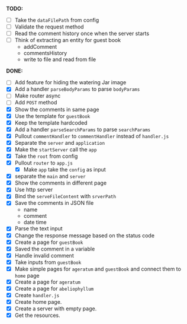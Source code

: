 **TODO:**
  - [ ] Take the `dataFilePath` from config
  - [ ] Validate the request method
  - [ ] Read the comment history once when the server starts
  - [ ] Think of extracting an entity for guest book
    * addComment
    * commentsHistory
    * write to file and read from file

**DONE:**
  - [ ] Add feature for hiding the watering Jar image
  - [x] Add a handler `parseBodyParams` to parse `bodyParams`
  - [ ] Make router async
  - [ ] Add `POST` method
  - [x] Show the comments in same page
  - [x] Use the template for `guestBook`
   - [x] Keep the template hardcoded
  - [x] Add a handler `parseSearchParams` to parse `searchParams`
  - [x] Pullout `commentHandler` to `commentHandler` instead of `handler.js`
  - [x] Separate the `server` and `application`
  - [x] Make the `startServer` call the `app`
  - [x] Take the `root` from config
  - [x] Pullout `router` to `app.js`
    - [x] Make `app` take the `config` as input
  - [x] separate the `main` and `server`
  - [x] Show the comments in different page
  - [x] Use http server
  - [x] Bind the `serveFileContent` with `srverPath`
  - [x] Save the comments in JSON file
    * name
    * comment
    * date time
  - [x] Parse the text input
  - [x] Change the response message based on the status code
  - [x] Create a page for `guestBook`
  - [x] Saved the comment in a variable
  - [x] Handle invalid comment
  - [x] Take inputs from `guestBook`
  - [x] Make simple pages for `ageratum` and `guestBook` and connect them to `home` page
  - [x] Create a page for `ageratum` 
  - [x] Create a page for `abeliophyllum` 
  - [x] Create `handler.js`
  - [x] Create home page.
  - [x] Create a server with empty page.
  - [x] Get the resources.
